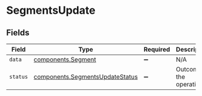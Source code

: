 # SegmentsUpdate


## Fields

| Field                                                                          | Type                                                                           | Required                                                                       | Description                                                                    | Example                                                                        |
| ------------------------------------------------------------------------------ | ------------------------------------------------------------------------------ | ------------------------------------------------------------------------------ | ------------------------------------------------------------------------------ | ------------------------------------------------------------------------------ |
| `data`                                                                         | [components.Segment](../../models/shared/segment.md)                           | :heavy_minus_sign:                                                             | N/A                                                                            |                                                                                |
| `status`                                                                       | [components.SegmentsUpdateStatus](../../models/shared/segmentsupdatestatus.md) | :heavy_minus_sign:                                                             | Outcome of the operation.                                                      | updated                                                                        |